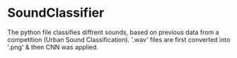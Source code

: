 # SoundClassifier
The python file classifies diffrent sounds, based on previous data from a competition (Urban Sound Classification). '.wav' files are first converted into '.png' &amp; then CNN was applied.
